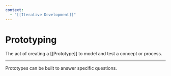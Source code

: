 ```yaml
---
context:
  - "[[Iterative Development]]"
---
```


# Prototyping

The act of creating a [[Prototype]] to model and test a concept or process.

---

Prototypes can be built to answer specific questions.
